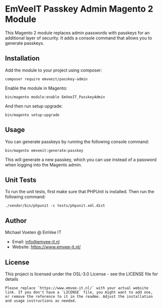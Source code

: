 # EmVeeIT Passkey Admin Magento 2 Module

This Magento 2 module replaces admin passwords with passkeys for an additional layer of security. It adds a console command that allows you to generate passkeys.

## Installation

Add the module to your project using composer:

```shell
composer require emveeit/passkey-admin
```
Enable the module in Magento:
```shell
bin/magento module:enable EmVeeIT_PasskeyAdmin
```
And then run setup upgrade:
```shell
bin/magento setup:upgrade
```

## Usage
You can generate passkeys by running the following console command:
```shell
bin/magento emveeit:generate:passkey
```

This will generate a new passkey, which you can use instead of a password when logging into the Magento admin.

## Unit Tests
To run the unit tests, first make sure that PHPUnit is installed. Then run the following command:
```shell
./vendor/bin/phpunit -c tests/phpunit.xml.dist
```
## Author
Michael Voeten @ EmVee IT

- Email: info@emvee-it.nl
- Website: https://www.emvee-it.nl/

## License
This project is licensed under the OSL-3.0 License - see the LICENSE file for details
```shell
Please replace `https://www.emvee-it.nl/` with your actual website link. If you don't have a `LICENSE` file, you might want to add one, or remove the reference to it in the readme. Adjust the installation and usage instructions as needed.
```
